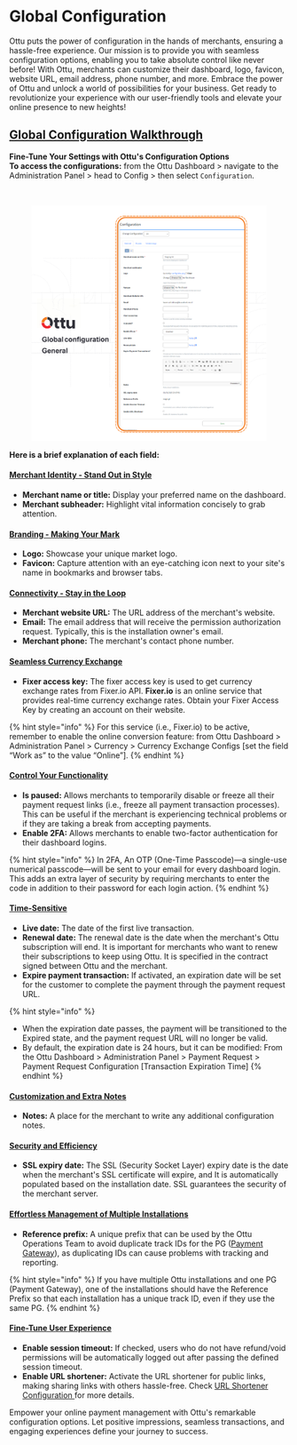 # Global Configuration

Ottu puts the power of configuration in the hands of merchants, ensuring a hassle-free experience. Our mission is to provide you with seamless configuration options, enabling you to take absolute control like never before! With Ottu, merchants can customize their dashboard, logo, favicon, website URL, email address, phone number, and more. Embrace the power of Ottu and unlock a world of possibilities for your business. Get ready to revolutionize your experience with our user-friendly tools and elevate your online presence to new heights!

## [Global Configuration Walkthrough](global-configuration.md#global-configuration-walkthrough)

**Fine-Tune Your Settings with Ottu's Configuration Options**\
**To access the configurations:** from the Ottu Dashboard > navigate to the Administration Panel > head to Config > then select `Configuration`.

<figure><img src="../../.gitbook/assets/Configuration.png" alt=""><figcaption></figcaption></figure>

<figure><img src="../../.gitbook/assets/Global configuration copy.png" alt=""><figcaption></figcaption></figure>

**Here is a brief explanation of each field:**

#### [**Merchant Identity - Stand Out in Style**](global-configuration.md#merchant-identity-stand-out-in-style)

* **Merchant name or title:** Display your preferred name on the dashboard.
* **Merchant subheader:** Highlight vital information concisely to grab attention.

#### [**Branding - Making Your Mark**](global-configuration.md#branding-making-your-mark)

* **Logo:** Showcase your unique market logo.
* **Favicon:** Capture attention with an eye-catching icon next to your site's name in bookmarks and browser tabs.

#### [**Connectivity - Stay in the Loop**](global-configuration.md#connectivity-stay-in-the-loop)

* **Merchant website URL:** The URL address of the merchant's website.
* **Email:** The email address that will receive the permission authorization request. Typically, this is the installation owner's email.
* **Merchant phone:** The merchant's contact phone number.

#### [**Seamless Currency Exchange**](global-configuration.md#seamless-currency-exchange)

* **Fixer access key:** The fixer access key is used to get currency exchange rates from Fixer.io API. **Fixer.io** is an online service that provides real-time currency exchange rates. Obtain your Fixer Access Key by creating an account on their website.

{% hint style="info" %}
For this service (i.e., Fixer.io) to be active, remember to enable the online conversion feature: from Ottu Dashboard > Administration Panel > Currency > Currency Exchange Configs \[set the field “Work as” to the value “Online”].
{% endhint %}

#### [**Control Your Functionality**](global-configuration.md#control-your-functionality)

* **Is paused:** Allows merchants to temporarily disable or freeze all their payment request links (i.e., freeze all payment transaction processes). This can be useful if the merchant is experiencing technical problems or if they are taking a break from accepting payments.
* **Enable 2FA:** Allows merchants to enable two-factor authentication for their dashboard logins.

{% hint style="info" %}
In 2FA, An OTP (One-Time Passcode)—a single-use numerical passcode—will be sent to your email for every dashboard login. This adds an extra layer of security by requiring merchants to enter the code in addition to their password for each login action.
{% endhint %}

#### [**Time-Sensitive**](global-configuration.md#time-sensitive)

* **Live date:** The date of the first live transaction.
* **Renewal date:** The renewal date is the date when the merchant's Ottu subscription will end. It is important for merchants who want to renew their subscriptions to keep using Ottu. It is specified in the contract signed between Ottu and the merchant.
* **Expire payment transaction:** If activated, an expiration date will be set for the customer to complete the payment through the payment request URL.

{% hint style="info" %}
- When the expiration date passes, the payment will be transitioned to the Expired state, and the payment request URL will no longer be valid.
- By default, the expiration date is 24 hours, but it can be modified: From the Ottu Dashboard > Administration Panel > Payment Request > Payment Request Configuration \[Transaction Expiration Time]
{% endhint %}

#### [**Customization and Extra Notes**](global-configuration.md#customization-and-extra-notes)

* **Notes:** A place for the merchant to write any additional configuration notes.

#### [**Security and Efficiency**](global-configuration.md#security-and-efficiency)

* **SSL expiry date:** The SSL (Security Socket Layer) expiry date is the date when the merchant's SSL certificate will expire, and It is automatically populated based on the installation date. SSL guarantees the security of the merchant server.

#### [**Effortless Management of Multiple Installations**](global-configuration.md#effortless-management-of-multiple-installations)

* **Reference prefix:** A unique prefix that can be used by the Ottu Operations Team to avoid duplicate track IDs for the PG ([Payment Gateway](../payment-gateway.md)), as duplicating IDs can cause problems with tracking and reporting.

{% hint style="info" %}
If you have multiple Ottu installations and one PG (Payment Gateway), one of the installations should have the Reference Prefix so that each installation has a unique track ID, even if they use the same PG.
{% endhint %}

#### [**Fine-Tune User Experience**](global-configuration.md#fine-tune-user-experience)

* **Enable session timeout:** If checked, users who do not have refund/void permissions will be automatically logged out after passing the defined session timeout.
* **Enable URL shortener:** Activate the URL shortener for public links, making sharing links with others hassle-free. Check [URL Shortener Configuration ](url-shortener-configuration.md)for more details.

Empower your online payment management with Ottu's remarkable configuration options. Let positive impressions, seamless transactions, and engaging experiences define your journey to success.
